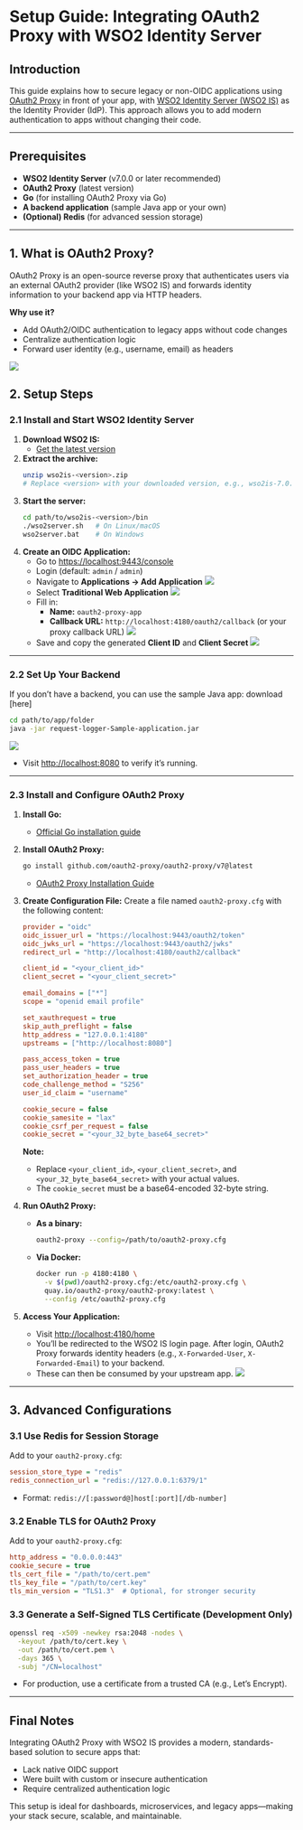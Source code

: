 # Setup Guide: Integrating OAuth2 Proxy with WSO2 Identity Server

## Introduction

This guide explains how to secure legacy or non-OIDC applications using [OAuth2 Proxy](https://oauth2-proxy.github.io/oauth2-proxy/) in front of your app, with [WSO2 Identity Server (WSO2 IS)](https://wso2.com/identity-and-access-management/) as the Identity Provider (IdP). This approach allows you to add modern authentication to apps without changing their code.

---

## Prerequisites

- **WSO2 Identity Server** (v7.0.0 or later recommended)
- **OAuth2 Proxy** (latest version)
- **Go** (for installing OAuth2 Proxy via Go)
- **A backend application** (sample Java app or your own)
- **(Optional) Redis** (for advanced session storage)

---

## 1. What is OAuth2 Proxy?

OAuth2 Proxy is an open-source reverse proxy that authenticates users via an external OAuth2 provider (like WSO2 IS) and forwards identity information to your backend app via HTTP headers.

**Why use it?**
- Add OAuth2/OIDC authentication to legacy apps without code changes
- Centralize authentication logic
- Forward user identity (e.g., username, email) as headers

![](resources/oauth2proxy-flow-diagram.png)

## 2. Setup Steps

### 2.1 Install and Start WSO2 Identity Server

1. **Download WSO2 IS:**
   - [Get the latest version](https://is.docs.wso2.com/en/7.0.0/get-started/quick-set-up/)
2. **Extract the archive:**
   ```sh
   unzip wso2is-<version>.zip
   # Replace <version> with your downloaded version, e.g., wso2is-7.0.0
   ```
3. **Start the server:**
   ```sh
   cd path/to/wso2is-<version>/bin
   ./wso2server.sh   # On Linux/macOS
   wso2server.bat    # On Windows
   ```
4. **Create an OIDC Application:**
   - Go to [https://localhost:9443/console](https://localhost:9443/console)
   - Login (default: `admin` / `admin`)
   - Navigate to **Applications → Add Application**
   ![](resources/add-application-step.png)
   - Select **Traditional Web Application**
     ![](resources/select-web-app-step.png)
   - Fill in:
     - **Name:** `oauth2-proxy-app`
     - **Callback URL:** `http://localhost:4180/oauth2/callback` (or your proxy callback URL)
       ![](resources/fill-app-details-step.png)
   - Save and copy the generated **Client ID** and **Client Secret**
     ![](resources/copy-client-credentials-step.png)

---

### 2.2 Set Up Your Backend

If you don’t have a backend, you can use the sample Java app:
download [here]

```sh
cd path/to/app/folder
java -jar request-logger-Sample-application.jar
```

![](resources/sample-app-running.png)
- Visit [http://localhost:8080](http://localhost:8080) to verify it’s running.

---

### 2.3 Install and Configure OAuth2 Proxy

1. **Install Go:**
   - [Official Go installation guide](https://go.dev/doc/install)
2. **Install OAuth2 Proxy:**
   ```sh
   go install github.com/oauth2-proxy/oauth2-proxy/v7@latest
   ```
   - [OAuth2 Proxy Installation Guide](https://oauth2-proxy.github.io/oauth2-proxy/docs/configuration/overview/)
3. **Create Configuration File:**
   Create a file named `oauth2-proxy.cfg` with the following content:

   ```ini
   provider = "oidc"
   oidc_issuer_url = "https://localhost:9443/oauth2/token"
   oidc_jwks_url = "https://localhost:9443/oauth2/jwks"
   redirect_url = "http://localhost:4180/oauth2/callback"

   client_id = "<your_client_id>"
   client_secret = "<your_client_secret>"

   email_domains = ["*"]
   scope = "openid email profile"

   set_xauthrequest = true
   skip_auth_preflight = false
   http_address = "127.0.0.1:4180"
   upstreams = ["http://localhost:8080"]

   pass_access_token = true
   pass_user_headers = true
   set_authorization_header = true
   code_challenge_method = "S256"
   user_id_claim = "username"

   cookie_secure = false
   cookie_samesite = "lax"
   cookie_csrf_per_request = false
   cookie_secret = "<your_32_byte_base64_secret>"
   ```
   **Note:**
   - Replace `<your_client_id>`, `<your_client_secret>`, and `<your_32_byte_base64_secret>` with your actual values.
   - The `cookie_secret` must be a base64-encoded 32-byte string.

4. **Run OAuth2 Proxy:**
   - **As a binary:**
     ```sh
     oauth2-proxy --config=/path/to/oauth2-proxy.cfg
     ```
   - **Via Docker:**
     ```sh
     docker run -p 4180:4180 \
       -v $(pwd)/oauth2-proxy.cfg:/etc/oauth2-proxy.cfg \
       quay.io/oauth2-proxy/oauth2-proxy:latest \
       --config /etc/oauth2-proxy.cfg
     ```

5. **Access Your Application:**
   - Visit [http://localhost:4180/home](http://localhost:4180/home)
   - You’ll be redirected to the WSO2 IS login page. After login, OAuth2 Proxy forwards identity headers (e.g., `X-Forwarded-User`, `X-Forwarded-Email`) to your backend.
   - These can then be consumed by your upstream app.
   ![](images/pic%206.png)

---

## 3. Advanced Configurations

### 3.1 Use Redis for Session Storage

Add to your `oauth2-proxy.cfg`:

```ini
session_store_type = "redis"
redis_connection_url = "redis://127.0.0.1:6379/1"
```
- Format: `redis://[:password@]host[:port][/db-number]`

### 3.2 Enable TLS for OAuth2 Proxy

Add to your `oauth2-proxy.cfg`:

```ini
http_address = "0.0.0.0:443"
cookie_secure = true
tls_cert_file = "/path/to/cert.pem"
tls_key_file = "/path/to/cert.key"
tls_min_version = "TLS1.3"  # Optional, for stronger security
```

### 3.3 Generate a Self-Signed TLS Certificate (Development Only)

```sh
openssl req -x509 -newkey rsa:2048 -nodes \
  -keyout /path/to/cert.key \
  -out /path/to/cert.pem \
  -days 365 \
  -subj "/CN=localhost"
```
- For production, use a certificate from a trusted CA (e.g., Let’s Encrypt).

---

## Final Notes

Integrating OAuth2 Proxy with WSO2 IS provides a modern, standards-based solution to secure apps that:
- Lack native OIDC support
- Were built with custom or insecure authentication
- Require centralized authentication logic

This setup is ideal for dashboards, microservices, and legacy apps—making your stack secure, scalable, and maintainable.
